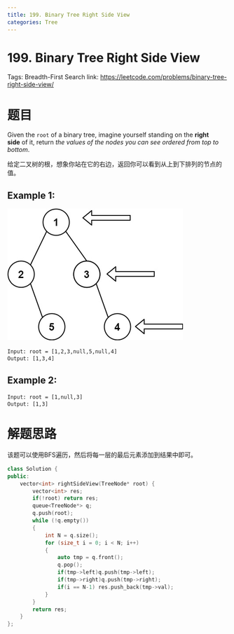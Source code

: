 ```yaml
---
title: 199. Binary Tree Right Side View
categories: Tree
---
```

# 199. Binary Tree Right Side View

Tags: Breadth-First Search
link: https://leetcode.com/problems/binary-tree-right-side-view/

# 题目

Given the `root` of a binary tree, imagine yourself standing on the **right side** of it, return *the values of the nodes you can see ordered from top to bottom*.

给定二叉树的根，想象你站在它的右边，返回你可以看到从上到下排列的节点的值。

## **Example 1:**

![tree.jpg](199%20Binary%20Tree%20Right%20Side%20View%20c7b66489352746a99c453e4ee4b720c6/tree.jpg)

```
Input: root = [1,2,3,null,5,null,4]
Output: [1,3,4]
```

## **Example 2:**

```
Input: root = [1,null,3]
Output: [1,3]
```

# 解题思路

该题可以使用BFS遍历，然后将每一层的最后元素添加到结果中即可。

```cpp
class Solution {
public:
    vector<int> rightSideView(TreeNode* root) {
        vector<int> res;
        if(!root) return res;
        queue<TreeNode*> q;
        q.push(root);
        while (!q.empty())
        {
            int N = q.size();
            for (size_t i = 0; i < N; i++)
            {
                auto tmp = q.front();
                q.pop();
                if(tmp->left)q.push(tmp->left);
                if(tmp->right)q.push(tmp->right);
                if(i == N-1) res.push_back(tmp->val);
            }
        }
        return res;
    }
};
```